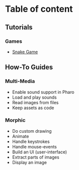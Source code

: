 # Table of content

## Tutorials

### Games

- [Snake Game](/tutorials/games/snake-game.md)

## How-To Guides

### Multi-Media

- Enable sound support in Pharo
- Load and play sounds
- Read images from files
- Keep assets as code

### Morphic

- Do custom drawing
- Animate
- Handle keystrokes
- Handle mouse-events
- Build an UI (user-interface)
- Extract parts of images
- Display an image




